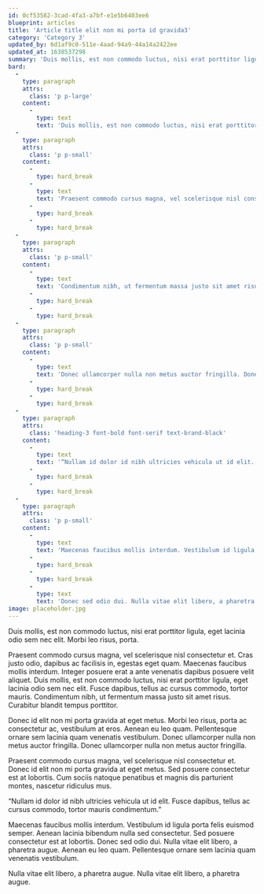 ```yaml
---
id: 0cf53582-3cad-4fa3-a7bf-e1e5b6403ee6
blueprint: articles
title: 'Article title elit non mi porta id gravida3'
category: 'Category 3'
updated_by: 6d1af9c0-511e-4aad-94a9-44a14a2422ee
updated_at: 1638537298
summary: 'Duis mollis, est non commodo luctus, nisi erat porttitor ligula, eget lacinia odio sem nec elit. Morbi leo risus, porta ac consectetur ac.'
bard:
  -
    type: paragraph
    attrs:
      class: 'p p-large'
    content:
      -
        type: text
        text: 'Duis mollis, est non commodo luctus, nisi erat porttitor ligula, eget lacinia odio sem nec elit. Morbi leo risus, porta.'
  -
    type: paragraph
    attrs:
      class: 'p p-small'
    content:
      -
        type: hard_break
      -
        type: text
        text: 'Praesent commodo cursus magna, vel scelerisque nisl consectetur et. Cras justo odio, dapibus ac facilisis in, egestas eget quam. Maecenas faucibus mollis interdum. Integer posuere erat a ante venenatis dapibus posuere velit aliquet. Duis mollis, est non commodo luctus, nisi erat porttitor ligula, eget lacinia odio sem nec elit. Fusce dapibus, tellus ac cursus commodo, tortor mauris.'
      -
        type: hard_break
      -
        type: hard_break
  -
    type: paragraph
    attrs:
      class: 'p p-small'
    content:
      -
        type: text
        text: 'Condimentum nibh, ut fermentum massa justo sit amet risus. Curabitur blandit tempus porttitor.Donec id elit non mi porta gravida at eget metus. Morbi leo risus, porta ac consectetur ac, vestibulum at eros. Aenean eu leo quam. Pellentesque ornare sem lacinia quam venenatis vestibulum. '
      -
        type: hard_break
      -
        type: hard_break
  -
    type: paragraph
    attrs:
      class: 'p p-small'
    content:
      -
        type: text
        text: 'Donec ullamcorper nulla non metus auctor fringilla. Donec ullamcorper nulla non metus auctor fringilla.Praesent commodo cursus magna, vel scelerisque nisl consectetur et. Donec id elit non mi porta gravida at eget metus. Sed posuere consectetur est at lobortis. Cum sociis natoque penatibus et magnis dis parturient montes, nascetur ridiculus mus.'
      -
        type: hard_break
      -
        type: hard_break
  -
    type: paragraph
    attrs:
      class: 'heading-3 font-bold font-serif text-brand-black'
    content:
      -
        type: text
        text: '“Nullam id dolor id nibh ultricies vehicula ut id elit. Fusce dapibus, tellus ac cursus commodo, tortor mauris condimentum.”'
      -
        type: hard_break
      -
        type: hard_break
  -
    type: paragraph
    attrs:
      class: 'p p-small'
    content:
      -
        type: text
        text: 'Maecenas faucibus mollis interdum. Vestibulum id ligula porta felis euismod semper. Aenean lacinia bibendum nulla sed consectetur. Sed posuere consectetur est at lobortis. '
      -
        type: hard_break
      -
        type: hard_break
      -
        type: text
        text: 'Donec sed odio dui. Nulla vitae elit libero, a pharetra augue. Aenean eu leo quam. Pellentesque ornare sem lacinia quam venenatis vestibulum. Nulla vitae elit libero, a pharetra augue. Nulla vitae elit libero, a pharetra augue.'
image: placeholder.jpg
---
```

Duis mollis, est non commodo luctus, nisi erat porttitor ligula, eget lacinia odio sem nec elit. Morbi leo risus, porta.

Praesent commodo cursus magna, vel scelerisque nisl consectetur et. Cras justo odio, dapibus ac facilisis in, egestas eget quam. Maecenas faucibus mollis interdum. Integer posuere erat a ante venenatis dapibus posuere velit aliquet. Duis mollis, est non commodo luctus, nisi erat porttitor ligula, eget lacinia odio sem nec elit. Fusce dapibus, tellus ac cursus commodo, tortor mauris.
Condimentum nibh, ut fermentum massa justo sit amet risus. Curabitur blandit tempus porttitor.

Donec id elit non mi porta gravida at eget metus. Morbi leo risus, porta ac consectetur ac, vestibulum at eros. Aenean eu leo quam. Pellentesque ornare sem lacinia quam venenatis vestibulum. 
Donec ullamcorper nulla non metus auctor fringilla. Donec ullamcorper nulla non metus auctor fringilla.

Praesent commodo cursus magna, vel scelerisque nisl consectetur et. Donec id elit non mi porta gravida at eget metus. Sed posuere consectetur est at lobortis. Cum sociis natoque penatibus et magnis dis parturient montes, nascetur ridiculus mus.

“Nullam id dolor id nibh ultricies vehicula ut id elit. Fusce dapibus, tellus ac cursus commodo, tortor mauris condimentum.”

Maecenas faucibus mollis interdum. Vestibulum id ligula porta felis euismod semper. Aenean lacinia bibendum nulla sed consectetur. Sed posuere consectetur est at lobortis. 
Donec sed odio dui. Nulla vitae elit libero, a pharetra augue. Aenean eu leo quam. Pellentesque ornare sem lacinia quam venenatis vestibulum.

Nulla vitae elit libero, a pharetra augue. Nulla vitae elit libero, a pharetra augue.